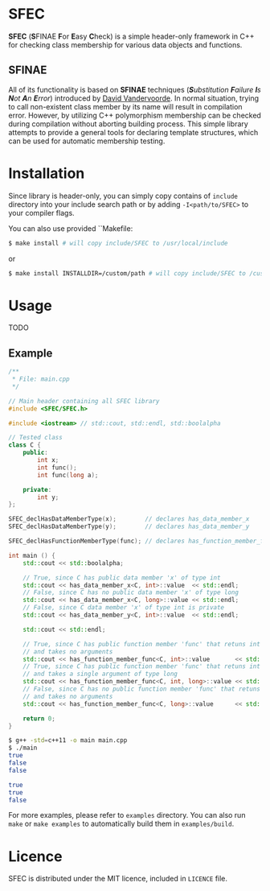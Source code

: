 # SFEC
**SFEC** (**S**FINAE **F**or **E**asy **C**heck) is a simple header-only framework in C++ for checking class membership for various data objects and functions.

## SFINAE
All of its functionality is based on **SFINAE** techniques (_**S**ubstitution **F**ailure **I**s **N**ot **A**n **E**rror_) introduced by [David Vandervoorde](https://www.google.com/#tbs=bks:1&q=isbn:0201734842). In normal situation, trying to call non-existent class member by its name will result in compilation error. However, by utilizing C++ polymorphism membership can be checked during compilation without aborting building process. This simple library attempts to provide a general tools for declaring template structures, which can be used for automatic membership testing.

# Installation
Since library is header-only, you can simply copy contains of `include` directory into your include search path or by adding `-I<path/to/SFEC>` to your compiler flags.

You can also use provided ``Makefile:

```bash
$ make install # will copy include/SFEC to /usr/local/include
```
or
```bash
$ make install INSTALLDIR=/custom/path # will copy include/SFEC to /custom/path
```

# Usage
TODO

## Example
```cpp
/**
 * File: main.cpp
 */

// Main header containing all SFEC library
#include <SFEC/SFEC.h>

#include <iostream> // std::cout, std::endl, std::boolalpha

// Tested class
class C {
    public:
        int x;
        int func();
        int func(long a);

    private:
        int y;
};

SFEC_declHasDataMemberType(x);        // declares has_data_member_x
SFEC_declHasDataMemberType(y);        // declares has_data_member_y

SFEC_declHasFunctionMemberType(func); // declares has_function_member_func

int main () {
    std::cout << std::boolalpha;

    // True, since C has public data member 'x' of type int
    std::cout << has_data_member_x<C, int>::value  << std::endl;
    // False, since C has no public data member 'x' of type long
    std::cout << has_data_member_x<C, long>::value << std::endl;
    // False, since C data member 'x' of type int is private
    std::cout << has_data_member_y<C, int>::value  << std::endl;

    std::cout << std::endl;

    // True, since C has public function member 'func' that retuns int
    // and takes no arguments
    std::cout << has_function_member_func<C, int>::value       << std::endl;
    // True, since C has public function member 'func' that retuns int
    // and takes a single argument of type long
    std::cout << has_function_member_func<C, int, long>::value << std::endl;
    // False, since C has no public function member 'func' that retuns int
    // and takes no arguments
    std::cout << has_function_member_func<C, long>::value      << std::endl;

    return 0;
}
```

```bash
$ g++ -std=c++11 -o main main.cpp
$ ./main
true
false
false

true
true
false
```

For more examples, please refer to `examples` directory. You can also run `make` or `make examples` to automatically build them in `examples/build`.

# Licence
SFEC is distributed under the MIT licence, included in `LICENCE` file.

